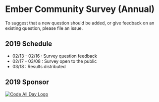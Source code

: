 # Ember Community Survey (Annual)

To suggest that a new question should be added, or give feedback on an existing question, please file an issue. 


## 2019 Schedule

* 02/13 - 02/16 : Survey question feedback
* 02/17 - 03/08 : Survey open to the public
* 03/18 : Results distributed


## 2019 Sponsor

[![Code All Day Logo](https://user-images.githubusercontent.com/33584866/52722439-3811a080-2f71-11e9-9774-632157463a7c.png)](http://codeallday.com/)
